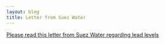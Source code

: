 ```yaml
---
layout: blog
title: Letter from Suez Water 
---
```

[Please read this letter from Suez Water regarding lead levels](https://storage.googleapis.com/static.rutherford-nj.com/borough-clerk/posts/SUEZ.pdf)
